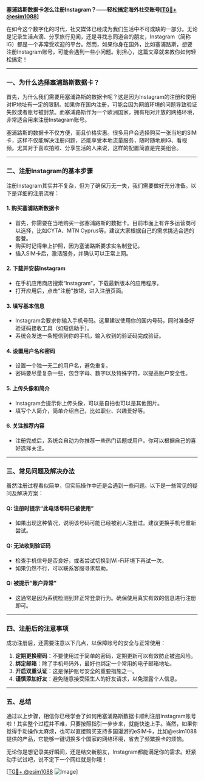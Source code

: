 **塞浦路斯数据卡怎么注册Instagram？——轻松搞定海外社交账号[[TG💪+ @esim1088](https://t.me/s/esim1088)]**

在如今这个数字化的时代，社交媒体已经成为我们生活中不可或缺的一部分。无论是记录生活点滴、分享旅行见闻，还是寻找志同道合的朋友，Instagram（简称IG）都是一个非常受欢迎的平台。然而，如果你身在国外，比如塞浦路斯，想要注册Instagram账号，可能会遇到一些小问题。别担心，这篇文章就来教你如何轻松搞定！

---

### 一、为什么选择塞浦路斯数据卡？

首先，为什么我们需要用塞浦路斯的数据卡呢？这是因为Instagram的注册和使用对IP地址有一定的限制。如果你在国内注册，可能会因为网络环境的问题导致验证失败或者账号被封禁。而塞浦路斯作为一个欧洲国家，拥有相对开放的网络环境，非常适合用来注册Instagram账号。

塞浦路斯的数据卡不仅方便，而且价格实惠。很多用户会选择购买一张当地的SIM卡，这样不仅能解决注册问题，还能享受本地流量服务，随时随地刷IG、看视频。尤其对于喜欢拍照、分享生活的人来说，这样的配置简直是完美组合。

---

### 二、注册Instagram的基本步骤

注册Instagram其实并不复杂，但为了确保万无一失，我们需要做好充分准备。以下是详细的注册流程：

#### 1. **购买塞浦路斯数据卡**
   - 首先，你需要在当地购买一张塞浦路斯的数据卡。目前市面上有许多运营商可以选择，比如CYTA、MTN Cyprus等。建议大家根据自己的需求挑选合适的套餐。
   - 购买时记得带上护照，因为塞浦路斯要求实名制登记。
   - 插入SIM卡后，激活服务，并确认可以正常上网。

#### 2. **下载并安装Instagram**
   - 在手机应用商店搜索“Instagram”，下载最新版本的应用程序。
   - 打开应用后，点击“注册”按钮，进入注册页面。

#### 3. **填写基本信息**
   - Instagram会要求你输入手机号码。这里建议使用你的国内号码，同时准备好验证码接收工具（如短信助手）。
   - 系统会发送一条短信到你的手机，输入收到的验证码完成验证。

#### 4. **设置用户名和密码**
   - 设置一个独一无二的用户名，避免重复。
   - 密码要尽量复杂一些，包含字母、数字以及特殊字符，以提高账户安全性。

#### 5. **上传头像和简介**
   - Instagram会提示你上传头像，可以是自拍也可以是其他图片。
   - 填写个人简介，简单介绍自己，比如职业、兴趣爱好等。

#### 6. **关注推荐内容**
   - 注册完成后，系统会自动为你推荐一些热门话题或用户。你可以根据自己的喜好选择关注。

---

### 三、常见问题及解决办法

虽然注册过程看似简单，但实际操作中还是会遇到一些问题。以下是一些常见的疑问及解决方案：

#### Q: 注册时提示“此电话号码已被使用”
   - 如果出现这种情况，说明该号码可能已经被别人注册过。建议更换手机号重新尝试。

#### Q: 无法收到验证码
   - 检查手机信号是否良好，或者尝试切换到Wi-Fi环境下再试一次。
   - 如果仍然不行，可以联系客服寻求帮助。

#### Q: 被提示“账户异常”
   - 这通常是因为系统检测到非正常登录行为。确保使用真实有效的信息进行注册即可。

---

### 四、注册后的注意事项

成功注册后，还需要注意以下几点，以保障账号的安全与正常使用：

1. **定期更换密码**：不要使用过于简单的密码，定期更新可以有效防止被盗风险。
2. **绑定邮箱**：除了手机号码外，最好也绑定一个常用的电子邮箱地址。
3. **开启双重认证**：这是保护账号安全的重要措施之一。
4. **谨慎添加好友**：避免随意接受陌生人的好友请求，以免泄露个人信息。

---

### 五、总结

通过以上步骤，相信你已经学会了如何用塞浦路斯数据卡顺利注册Instagram账号啦！其实整个过程并不难，只要按照指引一步步来，就能快速上手。当然，如果你觉得手动操作太麻烦，也可以直接购买支持多国漫游的eSIM卡，比如@esim1088提供的产品，它能够一键切换多个国家的网络环境，省去了频繁换卡的烦恼。

无论你是想记录美好瞬间，还是结交新朋友，Instagram都能满足你的需求。赶紧动手试试吧，说不定下一个网红就是你哦！

[[TG💪+ @esim1088](https://t.me/s/esim1088) ![Image](https://i.postimg.cc/4NQfJmqS/Snipaste-2025-05-13-00-14-12.png)]